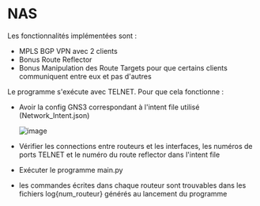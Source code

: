 # NAS

Les fonctionnalités implémentées sont : 
- MPLS BGP VPN avec 2 clients
- Bonus Route Reflector
- Bonus Manipulation des Route Targets pour que certains clients communiquent entre eux et pas d'autres
  
Le programme s'exécute avec TELNET. Pour que cela fonctionne :

- Avoir la config GNS3 correspondant à l'intent file utilisé (Network_Intent.json)

  ![image](https://github.com/dolphounet/NAS/assets/154347169/d9a20995-e525-4578-989c-58a5beff3713)

- Vérifier les connections entre routeurs et les interfaces, les numéros de ports TELNET et le numéro du route reflector dans l'intent file
- Exécuter le programme main.py 
- les commandes écrites dans chaque routeur sont trouvables dans les fichiers log{num_routeur} générés au lancement du programme
